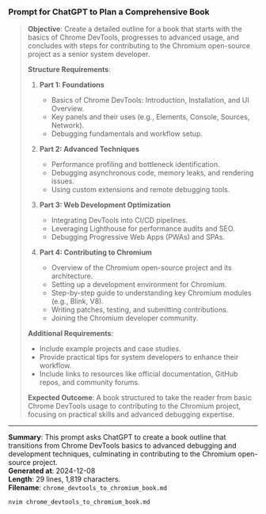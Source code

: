 ### Prompt for ChatGPT to Plan a Comprehensive Book  

> **Objective**: Create a detailed outline for a book that starts with the basics of Chrome DevTools, progresses to advanced usage, and concludes with steps for contributing to the Chromium open-source project as a senior system developer.  
>  
> **Structure Requirements**:  
> 1. **Part 1: Foundations**  
>    - Basics of Chrome DevTools: Introduction, Installation, and UI Overview.  
>    - Key panels and their uses (e.g., Elements, Console, Sources, Network).  
>    - Debugging fundamentals and workflow setup.  
>  
> 2. **Part 2: Advanced Techniques**  
>    - Performance profiling and bottleneck identification.  
>    - Debugging asynchronous code, memory leaks, and rendering issues.  
>    - Using custom extensions and remote debugging tools.  
>  
> 3. **Part 3: Web Development Optimization**  
>    - Integrating DevTools into CI/CD pipelines.  
>    - Leveraging Lighthouse for performance audits and SEO.  
>    - Debugging Progressive Web Apps (PWAs) and SPAs.  
>  
> 4. **Part 4: Contributing to Chromium**  
>    - Overview of the Chromium open-source project and its architecture.  
>    - Setting up a development environment for Chromium.  
>    - Step-by-step guide to understanding key Chromium modules (e.g., Blink, V8).  
>    - Writing patches, testing, and submitting contributions.  
>    - Joining the Chromium developer community.  
>  
> **Additional Requirements**:  
> - Include example projects and case studies.  
> - Provide practical tips for system developers to enhance their workflow.  
> - Include links to resources like official documentation, GitHub repos, and community forums.  
>  
> **Expected Outcome**: A book structured to take the reader from basic Chrome DevTools usage to contributing to the Chromium project, focusing on practical skills and advanced debugging expertise.  

---  

**Summary**: This prompt asks ChatGPT to create a book outline that transitions from Chrome DevTools basics to advanced debugging and development techniques, culminating in contributing to the Chromium open-source project.  
**Generated at**: 2024-12-08  
**Length**: 29 lines, 1,819 characters.  
**Filename**: `chrome_devtools_to_chromium_book.md`  

```bash
nvim chrome_devtools_to_chromium_book.md
```

